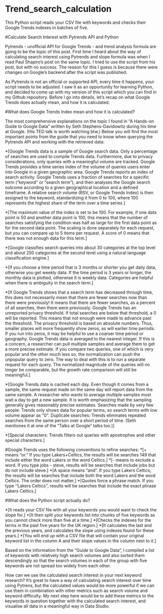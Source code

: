 # Trend_search_calculation
This Python script reads your CSV file with keywords and checks their Google Trends indexes in batches of five.


#Calculate Search Interest with Pytrends API and Python

Pytrends - unofficial API for Google Trends - and trend analysis formula are going to be the topic of this post. First time I heard about the way of calculating search interest using Pytrends and slope formula was when I read Paul Shapiro’s post on the same topic. I tried to use the script from his post, but with no success. The reason for this I guess is because there were changes on Google’s backend after the script was published.

As Pytrends is not an official or supported API, every time it happens, your script needs to be adjusted. I saw it as an opportunity for learning Python, and decided to come up with my version of this script which you can find in my Github repository. Before I go into details, let’s recap on what Google Trends does actually mean, and how it is calculated.

#What does Google Trends Index mean and how it is calculated?

The most comprehensive explanations on the topic I found in “A Hands-on Guide to Google Data” written by Seth Stephens-Davidowitz during his time at Google. (His TED talk is worth watching btw.) Below you will find the most important points from the guide that you need to know when querying the Pytrends API and working with the retrieved data:

*[Google Trends data is a sample of Google search data. Only a percentage of searches are used to compile Trends data. Furthermore, due to privacy considerations, only queries with a meaningful volume are tracked.
Google Trends provides a time series index of the volume of queries users enter into Google in a given geographic area. Google Trends reports an index of search activity. Google Trends uses a fraction of searches for a specific term (“keyword” or “search term”), and then analyses the Google search outcome according to a given geographical location and a defined timeframe. A relative search volume (RSV, or Google Trends Index) is then assigned to the keyword, standardizing it from 0 to 100, where 100 represents the highest share of the term over a time series.]

*[The maximum value of the index is set to be 100. For example, if one data point is 50 and another data point is 100, this means that the number of searches satisfying the condition was half as large for the first data point as for the second data point. The scaling is done separately for each request, but you can compare up to 5 items per request. A score of 0 means that there was not enough data for this term.]

*[Google classifies search queries into about 30 categories at the top level and about 250 categories at the second level using a natural language classification engine.]

*[If you choose a time period that is 3 months or shorter you get daily data, otherwise you get weekly data.
If the time period is 3 years or longer, the monthly data is plotted, otherwise it is weekly data.
Categories are helpful when there is ambiguity in the search term.]

*[If Google Trends shows that a search term has decreased through time, this does not necessarily mean that there are fewer searches now than there were previously! It means that there are fewer searches, as a percent of all searches, then there were previously.
Google Trends has an unreported privacy threshold. If total searches are below that threshold, a 0 will be reported. This means that not enough were made to advance past the threshold. The privacy threshold is based on absolute numbers. Thus, smaller places will more frequently show zeros, as will earlier time periods. If you run into zeros, it may be helpful to use a coarser time period or geography.
Google Trends data is averaged to the nearest integer. If this is a concern, a researcher can pull multiple samples and average them to get a more precise estimate. If you compare two queries, one of which is very popular and the other much less so, the normalization can push the unpopular query to zero. The way to deal with this is to run a separate request for each query. The normalized magnitude of the queries will no longer be comparable, but the growth rate comparison will still be meaningful.]

*[Google Trends data is cached each day. Even though it comes from a sample, the same request made on the same day will report data from the same sample. A researcher who wants to average multiple samples must wait a day to get a new sample.
It is worth emphasizing that the sampling generally gives reasonably precise estimates.
Searches made by very few people: Trends only shows data for popular terms, so search terms with low volume appear as "0".
Duplicate searches: Trends eliminates repeated searches from the same person over a short period of time. (Seth mentiones it at one of the “Talks at Google” talks too.)]

*[Special characters: Trends filters out queries with apostrophes and other special characters.]

#Google Trends uses the following conventions to refine searches:
*[+ means “or.” If you type Lakers+Celtics, the results will be searches 149 that include either the word Lakers or the word Celtics.]
*[- means to exclude a word. If you type jobs - steve, results will be searches that include jobs but do not include steve.]
*[A space means “and”. If you type Lakers Celtics, the results will be searches that include both the word Lakers and the word Celtics. The order does not matter.]
*[Quotes force a phrase match. If you type ‘‘Lakers Celtics’’, results will be searches that include the exact phrase Lakers Celtics.]

#What does the Python script actually do?

*[It reads your CSV file with all your keywords you would want to check the slope for.]
*[It then split your keywords list into chunks of five keywords as you cannot check more than five at a time.]
*[Checks the indexes for the terms in the past five years for the UK region.]
*[It calculates the last and the previous years, and calculates the slope using indexes found for these years.]
*[You will end up with a CSV file that will contain your original keyword list in the column A and their slope values in the column next to it.]

Based on the information from the “Guide to Google Data”, I compiled a list of keywords with relatively high search volumes and also sorted them descendingly so that the search volumes in each of the group with five keywords are not spread too widely from each other.

How can we use the calculated search interest in your next keyword research?
It’s great to have a way of calculating search interest over time using Pytrens, but the calculated values would be more powerful if we can use them in combination with other metrics such as search volume and keyword difficulty. My next step here would be to add these metrics to the keywords in question together with the calculated search interest, and visualise all data in a meaningful way in Data Studio.
